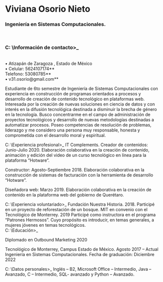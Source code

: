 <h1>Viviana Osorio Nieto </h1>
<h3>Ingeniería en Sistemas Computacionales. </h3> <br>
<p>
<h3> C: \Información de contacto>_   </h3> <br>
• Atizapán de Zaragoza , Estado de México <br>
• Celular: 5624107174** <br>
Telefono: 53080785**  <br>
• v31.osorio@gmail.com** <br>
</p>

Estudiante de 6to semestre de Ingeniería de Sistemas Computacionales con experiencia en construcción de programas orientados a procesos y desarrollo de creación de contenido tecnológico en plataformas web. Interesada por la creación de nuevas soluciones en ciencia de datos y con interés en la difusión tecnológica destinada a disminuir la brecha de género en la tecnología. Busco concentrarme en el campo de administración de proyectos tecnológicos y desarrollo de nuevas metodologías destinadas a automatizar procesos. Poseo competencias de resolución de problemas, liderazgo y me considero una persona muy responsable, honesta y comprometida con el desarrollo moral y espiritual. 

C: \Experiencia profesional>_
IT Complements. 
Creador de contenidos:                                                                                Junio-Julio 2020. 
Elaboración colaborativa en la creación de contenido, 
animación y edición del video de un curso tecnológico 
en línea para la plataforma “Hotware”. 

Constructor:                                                                                    Agosto-Septiembre 2018.
Elaboración colaborativa en la construcción de sistemas 
de facturación con la herramienta de desarrollo “Hotware”.   

Diseñadora web:                                                                                                  Marzo 2019. 
Elaboración colaborativa en la creación de contenido en 
la plataforma web del gobierno de Querétaro.  

C: \Experiencia voluntariado>_
Fundación Nuestra Historia. 2018. Participé en un proyecto de reforestación de un bosque. 
MIT en convenio con el Tecnológico de Monterrey. 2019 Participé como instructora en el programa “Patrones Hermosos”. Cuyo propósito es introducir, en temas generales, a mujeres jóvenes en temas tecnológicos.  
C: \Educación>_

Diplomado en Outbound Marketing 2020

Tecnológico de Monterrey, Campus Estado de México. Agosto 2017 – Actual 
Ingeniería en Sistemas Computacionales. 
Fecha de graduación: Diciembre 2022 

C: \Datos personales>_
Inglés – B2, Microsoft Office – Intermedio, Java – Avanzado, C – Intermedio, SQL- avanzado y Python – Avanzado. 
